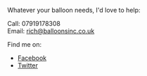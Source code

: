 Whatever your balloon needs, I'd love to help:

Call: 07919178308  
Email: rich@balloonsinc.co.uk

Find me on:

- <a href="https://www.facebook.com/balloonsinc" class="link-fb">Facebook</a>
- <a href="https://twitter.com/balloonsinc" class="link-twitter">Twitter</a>